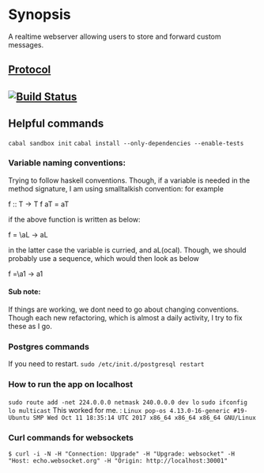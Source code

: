 # Synopsis

A realtime webserver allowing users to store and forward custom messages.

## [Protocol](Protocol.md)

## [![Build Status](https://travis-ci.org/dservgun/zya.svg?branch=master)](https://travis-ci.org/dservgun/zya)


## Helpful commands

``` cabal sandbox init ```
``` cabal install --only-dependencies --enable-tests ```


### Variable naming conventions:
Trying to follow haskell conventions. Though, if a variable is needed in the method signature, I am
using smalltalkish convention: for example

f :: T -> T
f aT = aT

if the above function is written as below:

f = \aL -> aL

in the latter case the variable is curried, and aL(ocal). Though, we should probably use a sequence, which
would then look as below

f =\a1 -> a1


#### Sub note:
If things are working, we dont need to go about changing conventions. Though each new refactoring,
which is almost a daily activity, I try to fix these as I go.

### Postgres commands
If you need to restart.
``` sudo /etc/init.d/postgresql restart ```

### How to run the app on localhost
``` sudo route add -net 224.0.0.0 netmask 240.0.0.0 dev lo ``` 
``` sudo ifconfig lo multicast ``` 
This worked for me.  : ``` Linux pop-os 4.13.0-16-generic #19-Ubuntu SMP Wed Oct 11 18:35:14 UTC 2017 x86_64 x86_64 x86_64 GNU/Linux ```


### Curl commands for websockets
``` $ curl -i -N -H "Connection: Upgrade" -H "Upgrade: websocket" -H "Host: echo.websocket.org" -H "Origin: http://localhost:30001"  ```